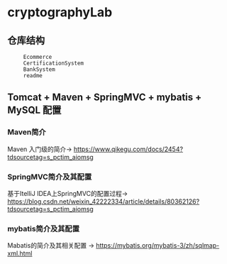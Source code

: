 # cryptographyLab

## 仓库结构
         Ecommerce
         CertificationSystem
         BankSystem
         readme
## Tomcat + Maven + SpringMVC + mybatis + MySQL 配置

### Maven简介
Maven 入门级的简介-> https://www.qikegu.com/docs/2454?tdsourcetag=s_pctim_aiomsg

### SpringMVC简介及其配置
基于ItelliJ IDEA上SpringMVC的配置过程-> https://blog.csdn.net/weixin_42222334/article/details/80362126?tdsourcetag=s_pctim_aiomsg

### mybatis简介及其配置
Mabatis的简介及其相关配置 -> https://mybatis.org/mybatis-3/zh/sqlmap-xml.html
